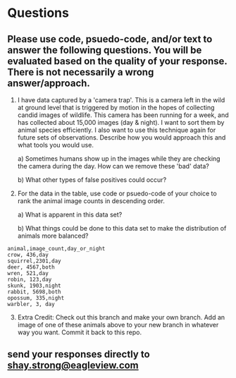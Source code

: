 # Questions

## Please use code, psuedo-code, and/or text to answer the following questions. You will be evaluated based on the quality of your response. There is not necessarily a wrong answer/approach.

1. I have data captured by a 'camera trap'. This is a camera left in the wild at ground level that is triggered by motion in the hopes of collecting candid images of wildlife. This camera has been running for a week, and has collected about 15,000 images (day & night). I want to sort them by animal species efficiently. I also want to use this technique again for future sets of observations. Describe how you would approach this and what tools you would use.

    a) Sometimes humans show up in the images while they are checking the camera during the day. How can we remove these 'bad' data?

    b) What other types of false positives could occur?

2. For the data in the table, use code or psuedo-code of your choice to rank the animal image counts in descending order.

    a) What is apparent in this data set?

    b) What things could be done to this data set to make the distribution of animals more balanced?

```
animal,image_count,day_or_night
crow, 436,day
squirrel,2301,day
deer, 4567,both
wren, 521,day
robin, 123,day
skunk, 1903,night
rabbit, 5698,both
opossum, 335,night
warbler, 3, day

```

3. Extra Credit: Check out this branch and make your own branch. Add an image of one of these animals above to your new branch in whatever way you want. Commit it back to this repo. 

## send your responses directly to shay.strong@eagleview.com

